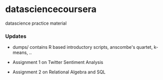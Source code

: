 datasciencecoursera
===================

datascience practice material


### Updates

* dumps/ contains R based introductory scripts, anscombe's quartet, k-means, ..

* Assignment 1 on Twitter Sentiment Analysis

* Assignment 2 on Relational Algebra and SQL
